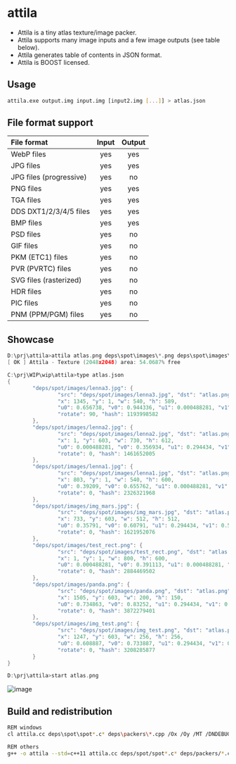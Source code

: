 attila
======

- Attila is a tiny atlas texture/image packer.
- Attila supports many image inputs and a few image outputs (see table below). 
- Attila generates table of contents in JSON format.
- Attila is BOOST licensed.

## Usage
```bash
attila.exe output.img input.img [input2.img [...]] > atlas.json
```

## File format support

| File format  | Input | Output |
| :-------------|:-------------:| :-----:|
| WebP files | yes | yes |
| JPG files | yes | yes |
| JPG files (progressive) | yes | no |
| PNG files | yes | yes |
| TGA files | yes | yes |
| DDS DXT1/2/3/4/5 files | yes | yes |
| BMP files | yes | yes |
| PSD files | yes | no |
| GIF files | yes | no |
| PKM (ETC1) files | yes | no |
| PVR (PVRTC) files | yes | no |
| SVG files (rasterized) | yes | no |
| HDR files | yes | no |
| PIC files | yes | no |
| PNM (PPM/PGM) files | yes | no |

## Showcase
```c++
D:\prj\attila>attila atlas.png deps\spot\images\*.png deps\spot\images\*.jpg > atlas.json
[ OK ] Attila - Texture (2048x2048) area: 54.0687% free

C:\prj\WIP\wip\attila>type atlas.json
{
        "deps/spot/images/lenna3.jpg": {
                "src": "deps/spot/images/lenna3.jpg", "dst": "atlas.png",
                "x": 1345, "y": 1, "w": 540, "h": 589,
                "u0": 0.656738, "v0": 0.944336, "u1": 0.000488281, "v1": 0.26416,
                "rotate": 90, "hash": 1193998582
        },
        "deps/spot/images/lenna2.jpg": {
                "src": "deps/spot/images/lenna2.jpg", "dst": "atlas.png",
                "x": 1, "y": 603, "w": 730, "h": 612,
                "u0": 0.000488281, "v0": 0.356934, "u1": 0.294434, "v1": 0.593262,
                "rotate": 0, "hash": 1461652005
        },
        "deps/spot/images/lenna1.jpg": {
                "src": "deps/spot/images/lenna1.jpg", "dst": "atlas.png",
                "x": 803, "y": 1, "w": 540, "h": 600,
                "u0": 0.39209, "v0": 0.655762, "u1": 0.000488281, "v1": 0.293457,
                "rotate": 0, "hash": 2326321968
        },
        "deps/spot/images/img_mars.jpg": {
                "src": "deps/spot/images/img_mars.jpg", "dst": "atlas.png",
                "x": 733, "y": 603, "w": 512, "h": 512,
                "u0": 0.35791, "v0": 0.60791, "u1": 0.294434, "v1": 0.544434,
                "rotate": 0, "hash": 1621952076
        },
        "deps/spot/images/test_rect.png": {
                "src": "deps/spot/images/test_rect.png", "dst": "atlas.png",
                "x": 1, "y": 1, "w": 800, "h": 600,
                "u0": 0.000488281, "v0": 0.391113, "u1": 0.000488281, "v1": 0.293457,
                "rotate": 0, "hash": 2884469502
        },
        "deps/spot/images/panda.png": {
                "src": "deps/spot/images/panda.png", "dst": "atlas.png",
                "x": 1505, "y": 603, "w": 200, "h": 150,
                "u0": 0.734863, "v0": 0.83252, "u1": 0.294434, "v1": 0.367676,
                "rotate": 0, "hash": 3872279401
        },
        "deps/spot/images/img_test.png": {
                "src": "deps/spot/images/img_test.png", "dst": "atlas.png",
                "x": 1247, "y": 603, "w": 256, "h": 256,
                "u0": 0.608887, "v0": 0.733887, "u1": 0.294434, "v1": 0.419434,
                "rotate": 0, "hash": 3208285877
        }
}

D:\prj\attila>start atlas.png
```
![image](https://raw.github.com/r-lyeh/depot/master/attila.jpg)

## Build and redistribution
```bash
REM windows
cl attila.cc deps\spot\spot*.c* deps\packers\*.cpp /Ox /Oy /MT /DNDEBUG /link setargv.obj

REM others
g++ -o attila --std=c++11 attila.cc deps/spot/spot*.c* deps/packers/*.cpp -O2 -DNDEBUG
```

